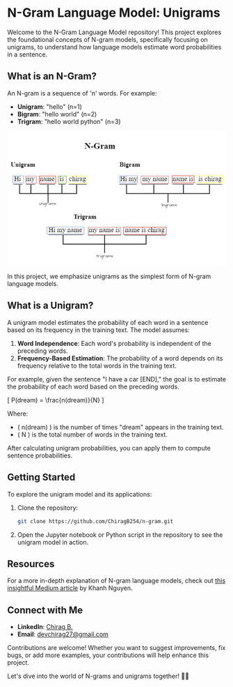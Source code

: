 # N-Gram Language Model: Unigrams

Welcome to the N-Gram Language Model repository! This project explores the foundational concepts of N-gram models, specifically focusing on unigrams, to understand how language models estimate word probabilities in a sentence.

## What is an N-Gram?

An N-gram is a sequence of 'n' words. For example:

- **Unigram**: "hello" (n=1)
- **Bigram**: "hello world" (n=2)
- **Trigram**: "hello world python" (n=3)

![N-Gram](N-gram.png)

In this project, we emphasize unigrams as the simplest form of N-gram language models.

## What is a Unigram?

A unigram model estimates the probability of each word in a sentence based on its frequency in the training text. The model assumes:

1. **Word Independence**: Each word's probability is independent of the preceding words.
2. **Frequency-Based Estimation**: The probability of a word depends on its frequency relative to the total words in the training text.

For example, given the sentence "I have a car [END]," the goal is to estimate the probability of each word based on the preceding words.

\[ P(dream) = \frac{n(dream)}{N} \]

Where:

- \( n(dream) \) is the number of times "dream" appears in the training text.
- \( N \) is the total number of words in the training text.

After calculating unigram probabilities, you can apply them to compute sentence probabilities.

## Getting Started

To explore the unigram model and its applications:

1. Clone the repository:

   ```bash
   git clone https://github.com/ChiragB254/n-gram.git
   ```

2. Open the Jupyter notebook or Python script in the repository to see the unigram model in action.

## Resources

For a more in-depth explanation of N-gram language models, check out [this insightful Medium article](https://medium.com/mti-technology/n-gram-language-model-b7c2fc322799) by Khanh Nguyen.

## Connect with Me

- **LinkedIn**: [Chirag B.](https://www.linkedin.com/in/chiragb254)
- **Email**: devchirag27@gmail.com

Contributions are welcome! Whether you want to suggest improvements, fix bugs, or add more examples, your contributions will help enhance this project.

Let's dive into the world of N-grams and unigrams together! 🚀✨
